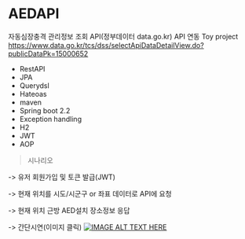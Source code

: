 # AEDAPI

자동심장충격 관리정보 조회 API(정부데이터 data.go.kr) API 연동 Toy project
https://www.data.go.kr/tcs/dss/selectApiDataDetailView.do?publicDataPk=15000652

- RestAPI
- JPA
- Querydsl
- Hateoas
- maven
- Spring boot 2.2
- Exception handling
- H2 
- JWT
- AOP

>시나리오

->  유저 회원가입 및 토큰 발급(JWT)

->  현재 위치를 시도/시군구 or 좌표 데이터로 API에 요청

->  현재 위치 근방 AED설치 장소정보 응답

-> 간단시연(이미지 클릭)
[![IMAGE ALT TEXT HERE](https://i3.ytimg.com/vi/Zo8oYkwuJ_s/maxresdefault.jpg)](https://www.youtube.com/watch?v=Zo8oYkwuJ_s)


